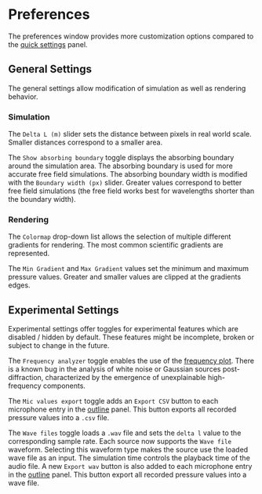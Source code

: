 # Preferences

The preferences window provides more customization options compared to the [quick settings](../ui/quick_settings.md) panel.

## General Settings

The general settings allow modification of simulation as well as rendering behavior.

### Simulation

The `Delta L (m)` slider sets the distance between pixels in real world scale. Smaller distances correspond to a smaller area. 

The `Show absorbing boundary` toggle displays the absorbing boundary around the simulation area. The absorbing boundary is used for more accurate free field simulations. The absorbing boundary width is modified with the `Boundary width (px)` slider. Greater values correspond to better free field simulations (the free field works best for wavelengths shorter than the boundary width).

### Rendering

The `Colormap` drop-down list allows the selection of multiple different gradients for rendering. The most common scientific gradients are represented.

The `Min Gradient` and `Max Gradient` values set the minimum and maximum pressure values. Greater and smaller values are clipped at the gradients edges.

## Experimental Settings

Experimental settings offer toggles for experimental features which are disabled / hidden by default. These features might be incomplete, broken or subject to change in the future.

The `Frequency analyzer` toggle enables the use of the [frequency plot](./plots/frequency.md). There is a known bug in the analysis of white noise or Gaussian sources post-diffraction, characterized by the emergence of unexplainable high-frequency components.

The `Mic values export` toggle adds an `Export CSV` button to each microphone entry in the [outline](./outline.md) panel. This button exports all recorded pressure values into a `.csv` file.

The `Wave files` toggle loads a `.wav` file and sets the `delta l` value to the corresponding sample rate. Each source now supports the `Wave file` waveform. Selecting this waveform type makes the source use the loaded wave file as an input. The simulation time controls the playback time of the audio file. A new `Export wav` button is also added to each microphone entry in the [outline](./outline.md) panel. This button export all recorded pressure values into a wave file.